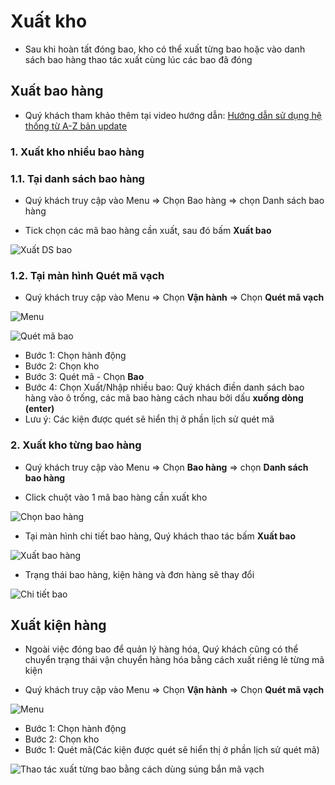 # Xuất kho

- Sau khi hoàn tất đóng bao, kho có thể xuất từng bao hoặc vào danh sách bao hàng thao tác xuất cùng lúc các bao đã đóng

## Xuất bao hàng

- Quý khách tham khảo thêm tại video hướng dẫn: [Hướng dẫn sử dụng hệ thống từ A-Z bản update](https://youtu.be/ZHQZUob3I7g?t=762)

### 1. Xuất kho nhiều bao hàng

### 1.1. Tại danh sách bao hàng

- Quý khách truy cập vào Menu => Chọn Bao hàng => chọn Danh sách bao hàng

- Tick chọn các mã bao hàng cần xuất, sau đó bấm **Xuất bao**

![Xuất DS bao](https://user-images.githubusercontent.com/73226975/162608395-4b95fe39-0488-4a30-8604-dfa6bd0bd2b1.png)

### 1.2. Tại màn hình Quét mã vạch

- Quý khách truy cập vào Menu => Chọn **Vận hành** => Chọn **Quét mã vạch**

![Menu](https://user-images.githubusercontent.com/73226975/162609818-959d8f27-202a-4a84-bffa-7d386d55a8be.png)

![Quét mã bao](https://user-images.githubusercontent.com/73226975/162610538-80486631-9819-4c4a-807a-d8575ec56285.png)

* Bước 1: Chọn hành động
* Bước 2: Chọn kho
* Bước 3: Quét mã - Chọn **Bao**
* Bước 4: Chọn Xuất/Nhập nhiều bao: Quý khách điền danh sách bao hàng vào ô trống, các mã bao hàng cách nhau bởi dấu **xuống dòng (enter)**
* Lưu ý: Các kiện được quét sẽ hiển thị ở phần lịch sử quét mã

### 2. Xuất kho từng bao hàng

- Quý khách truy cập vào Menu => Chọn **Bao hàng** => chọn **Danh sách bao hàng**

- Click chuột vào 1 mã bao hàng cần xuất kho

![Chọn bao hàng](https://user-images.githubusercontent.com/73226975/162608931-fd648eb7-ca92-46d0-958d-ebdad378f886.png)

- Tại màn hình chi tiết bao hàng, Quý khách thao tác bấm **Xuất bao**

![Xuất bao hàng](https://user-images.githubusercontent.com/73226975/162608710-a1c36648-f395-481f-a5a3-77cde37d704a.png)

- Trạng thái bao hàng, kiện hàng và đơn hàng sẽ thay đổi

![Chi tiết bao](https://user-images.githubusercontent.com/73226975/162609301-ec4f5aca-c397-4606-8136-29fc8d351a3a.png)

## Xuất kiện hàng

- Ngoài việc đóng bao để quản lý hàng hóa, Quý khách cũng có thể chuyển trạng thái vận chuyển hàng hóa bằng cách xuất riêng lẻ từng mã kiện

- Quý khách truy cập vào Menu => Chọn **Vận hành** => Chọn **Quét mã vạch**

![Menu](https://user-images.githubusercontent.com/73226975/162609818-959d8f27-202a-4a84-bffa-7d386d55a8be.png)

* Bước 1: Chọn hành động
* Bước 2: Chọn kho
* Bước 1: Quét mã(Các kiện được quét sẽ hiển thị ở phần lịch sử quét mã)

![Thao tác xuất từng bao bằng cách dùng súng bắn mã vạch](https://user-images.githubusercontent.com/73226975/162609988-b833e211-d24b-4274-b45b-dcc5791aff98.png)


